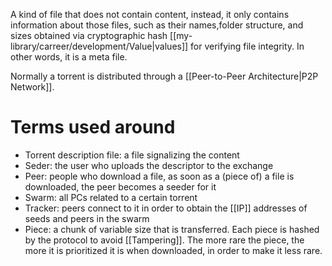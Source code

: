 A kind of file that does not contain content, instead, it only contains information about those files, such as their names,folder structure, and sizes obtained via cryptographic hash [[my-library/carreer/development/Value|values]] for verifying file integrity. In other words, it is a meta file.

Normally a torrent is distributed through a [[Peer-to-Peer Architecture|P2P Network]].

# Terms used around

- Torrent description file: a file signalizing the content
- Seder: the user who uploads the descriptor to the exchange
- Peer: people who download a file, as soon as a (piece of) a file is downloaded, the peer becomes a seeder for it
- Swarm: all PCs related to a certain torrent
- Tracker: peers connect to it in order to obtain the [[IP]] addresses of seeds and peers in the swarm
- Piece: a chunk of variable size that is transferred. Each piece is hashed by the protocol to avoid [[Tampering]]. The more rare the piece, the more it is prioritized it is when downloaded, in order to make it less rare.